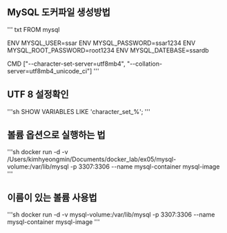 ## MySQL 도커파일 생성방법

''' txt
FROM mysql

ENV MYSQL_USER=ssar
ENV MYSQL_PASSWORD=ssar1234
ENV MYSQL_ROOT_PASSWORD=root1234
ENV MYSQL_DATEBASE=ssardb

CMD ["--character-set-server=utf8mb4", "--collation-server=utf8mb4_unicode_ci"]
'''

## UTF 8 설정확인
'''sh
SHOW VARIABLES LIKE 'character_set_%';
'''

## 볼륨 옵션으로 실행하는 법
'''sh
docker run -d -v /Users/kimhyeongmin/Documents/docker_lab/ex05/mysql-volume:/var/lib/mysql  -p 3307:3306 --name mysql-container mysql-image
'''

## 이름이 있는 볼륨 사용법
'''sh
docker run -d -v mysql-volume:/var/lib/mysql  -p 3307:3306 --name mysql-container mysql-image 
'''
